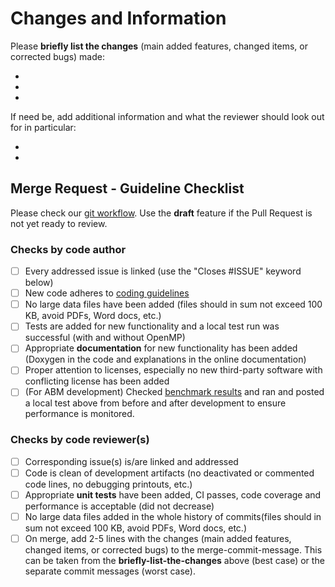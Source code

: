 # Changes and Information

Please **briefly list the changes** (main added features, changed items, or corrected bugs) made:

-
-
-


If need be, add additional information and what the reviewer should look out for in particular:

-
-

## Merge Request - Guideline Checklist

Please check our [git workflow](https://memilio.readthedocs.io/en/latest/development.html#git-workflow). Use the **draft** feature if the Pull Request is not yet ready to review.

### Checks by code author

- [ ] Every addressed issue is linked (use the "Closes #ISSUE" keyword below)
- [ ] New code adheres to [coding guidelines](https://memilio.readthedocs.io/en/latest/development.html#coding-guidelines)
- [ ] No large data files have been added (files should in sum not exceed 100 KB, avoid PDFs, Word docs, etc.)
- [ ] Tests are added for new functionality and a local test run was successful (with and without OpenMP)
- [ ] Appropriate **documentation** for new functionality has been added (Doxygen in the code and explanations in the online documentation)
- [ ] Proper attention to licenses, especially no new third-party software with conflicting license has been added
- [ ] (For ABM development) Checked [benchmark results](https://memilio.readthedocs.io/en/latest/development.html#agent-based-model-development) and ran and posted a local test above from before and after development to ensure performance is monitored.

### Checks by code reviewer(s)

- [ ] Corresponding issue(s) is/are linked and addressed
- [ ] Code is clean of development artifacts (no deactivated or commented code lines, no debugging printouts, etc.)
- [ ] Appropriate **unit tests** have been added, CI passes, code coverage and performance is acceptable (did not decrease)
- [ ] No large data files added in the whole history of commits(files should in sum not exceed 100 KB, avoid PDFs, Word docs, etc.)
- [ ] On merge, add 2-5 lines with the changes (main added features, changed items, or corrected bugs) to the merge-commit-message. This can be taken from the **briefly-list-the-changes** above (best case) or the separate commit messages (worst case).
